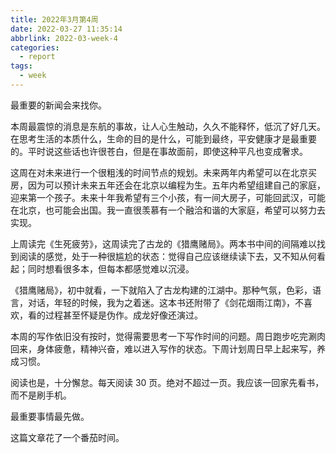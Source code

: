 ```yaml
---
title: 2022年3月第4周
date: 2022-03-27 11:35:14
abbrlink: 2022-03-week-4
categories:
  - report
tags:
  - week
---
```


最重要的新闻会来找你。

本周最震惊的消息是东航的事故，让人心生触动，久久不能释怀，低沉了好几天。在思考生活的本质什么，生命的目的是什么，可能到最终，平安健康才是最重要的。平时说这些话也许很苍白，但是在事故面前，即使这种平凡也变成奢求。

这周在对未来进行一个很粗浅的时间节点的规划。未来两年内希望可以在北京买房，因为可以预计未来五年还会在北京以编程为生。五年内希望组建自己的家庭，迎来第一个孩子。未来十年我希望有三个小孩，有一间大房子，可能回武汉，可能在北京，也可能会出国。我一直很羡慕有一个融洽和谐的大家庭，希望可以努力去实现。

上周读完《生死疲劳》，这周读完了古龙的《猎鹰赌局》。两本书中间的间隔难以找到阅读的感觉，处于一种很尴尬的状态：觉得自己应该继续读下去，又不知从何看起；同时想看很多本，但每本都感觉难以沉浸。

《猎鹰赌局》，初中就看，一下就陷入了古龙构建的江湖中。那种气氛，色彩，语言，对话，年轻的时候，我为之着迷。这本书还附带了《剑花烟雨江南》，不喜欢，看的过程甚至怀疑是伪作。成龙好像还演过。

本周的写作依旧没有按时，觉得需要思考一下写作时间的问题。周日跑步吃完涮肉回来，身体疲惫，精神兴奋，难以进入写作的状态。下周计划周日早上起来写，养成习惯。

阅读也是，十分懈怠。每天阅读 30 页。绝对不超过一页。我应该一回家先看书，而不是刷手机。

最重要事情最先做。

这篇文章花了一个番茄时间。
